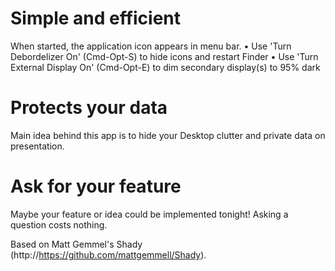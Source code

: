 Simple and efficient
====================
When started, the application icon appears in menu bar.
• Use 'Turn Debordelizer On' (Cmd-Opt-S) to hide icons and restart Finder
• Use 'Turn External Display On' (Cmd-Opt-E) to dim secondary display(s) to 95% dark

Protects your data
==================
Main idea behind this app is to hide your Desktop clutter and private data on presentation.

Ask for your feature
====================
Maybe your feature or idea could be implemented tonight! Asking a question costs nothing.

Based on Matt Gemmel's Shady (http://https://github.com/mattgemmell/Shady).
